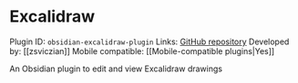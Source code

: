 # Excalidraw

Plugin ID: `obsidian-excalidraw-plugin`
Links: [GitHub repository](https://github.com/zsviczian/obsidian-excalidraw-plugin)
Developed by: [[zsviczian]]
Mobile compatible: [[Mobile-compatible plugins|Yes]]

An Obsidian plugin to edit and view Excalidraw drawings
